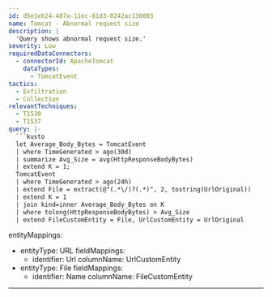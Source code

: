 ```yaml
---
id: d5e1eb24-487a-11ec-81d3-0242ac130003
name: Tomcat - Abnormal request size
description: |
  'Query shows abnormal request size.'
severity: Low
requiredDataConnectors:
  - connectorId: ApacheTomcat
    dataTypes:
      - TomcatEvent
tactics:
  - Exfiltration
  - Collection
relevantTechniques:
  - T1530
  - T1537
query: |-
  ```kusto
  let Average_Body_Bytes = TomcatEvent
  | where TimeGenerated > ago(30d)
  | summarize Avg_Size = avg(HttpResponseBodyBytes)
  | extend K = 1;
  TomcatEvent
  | where TimeGenerated > ago(24h)
  | extend File = extract(@"(.*\/)?(.*)", 2, tostring(UrlOriginal))
  | extend K = 1
  | join kind=inner Average_Body_Bytes on K
  | where tolong(HttpResponseBodyBytes) > Avg_Size
  | extend FileCustomEntity = File, UrlCustomEntity = UrlOriginal
  ```
entityMappings:
  - entityType: URL
    fieldMappings:
      - identifier: Url
        columnName: UrlCustomEntity
  - entityType: File
    fieldMappings:
      - identifier: Name
        columnName: FileCustomEntity
---
```


